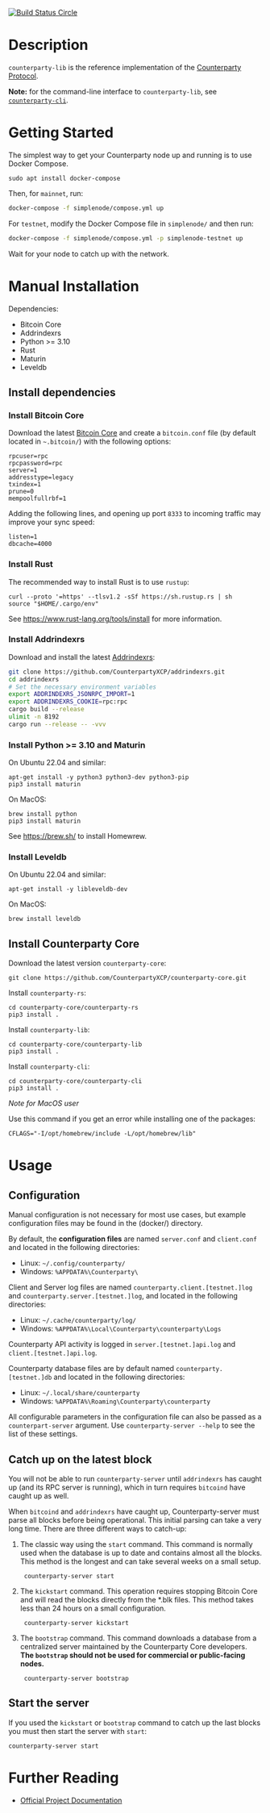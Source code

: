 [![Build Status Circle](https://circleci.com/gh/CounterpartyXCP/counterparty-core.svg?&style=shield)](https://circleci.com/gh/CounterpartyXCP/counterparty-core)


# Description
`counterparty-lib` is the reference implementation of the [Counterparty Protocol](https://counterparty.io).

**Note:** for the command-line interface to `counterparty-lib`, see [`counterparty-cli`](https://github.com/CounterpartyXCP/counterparty-cli).


# Getting Started

The simplest way to get your Counterparty node up and running is to use Docker Compose.

```
sudo apt install docker-compose
```

Then, for `mainnet`, run:

```bash
docker-compose -f simplenode/compose.yml up
```

For `testnet`, modify the Docker Compose file in `simplenode/` and then run:
```bash
docker-compose -f simplenode/compose.yml -p simplenode-testnet up
```

Wait for your node to catch up with the network.


# Manual Installation

Dependencies:

- Bitcoin Core
- Addrindexrs
- Python >= 3.10
- Rust
- Maturin
- Leveldb

## Install dependencies

### Install Bitcoin Core

Download the latest [Bitcoin Core](https://github.com/bitcoin/bitcoin/releases) and create
a `bitcoin.conf` file (by default located in `~.bitcoin/`) with the following options:

```
rpcuser=rpc
rpcpassword=rpc
server=1
addresstype=legacy
txindex=1
prune=0
mempoolfullrbf=1
```

Adding the following lines, and opening up port `8333` to incoming traffic may improve your sync speed:

```
listen=1
dbcache=4000
```

### Install Rust

The recommended way to install Rust is to use `rustup`:

```
curl --proto '=https' --tlsv1.2 -sSf https://sh.rustup.rs | sh
source "$HOME/.cargo/env"
```

See https://www.rust-lang.org/tools/install for more information.


### Install Addrindexrs

Download and install the latest [Addrindexrs](https://github.com/CounterpartyXCP/addrindexrs):

```bash
git clone https://github.com/CounterpartyXCP/addrindexrs.git
cd addrindexrs
# Set the necessary environment variables
export ADDRINDEXRS_JSONRPC_IMPORT=1
export ADDRINDEXRS_COOKIE=rpc:rpc
cargo build --release
ulimit -n 8192
cargo run --release -- -vvv
```

### Install Python >= 3.10 and Maturin

On Ubuntu 22.04 and similar:

```
apt-get install -y python3 python3-dev python3-pip
pip3 install maturin
```

On MacOS:

```
brew install python
pip3 install maturin
```

See https://brew.sh/ to install Homewrew.


### Install Leveldb

On Ubuntu 22.04 and similar:

```
apt-get install -y libleveldb-dev
```

On MacOS:

```
brew install leveldb
```

## Install Counterparty Core

Download the latest version `counterparty-core`:

```
git clone https://github.com/CounterpartyXCP/counterparty-core.git
```

Install `counterparty-rs`:

```
cd counterparty-core/counterparty-rs
pip3 install .
```

Install `counterparty-lib`:

```
cd counterparty-core/counterparty-lib
pip3 install .
```

Install `counterparty-cli`:

```
cd counterparty-core/counterparty-cli
pip3 install .
```

*Note for MacOS user*

Use this command if you get an error while installing one of the packages:

```
CFLAGS="-I/opt/homebrew/include -L/opt/homebrew/lib"
```

# Usage

## Configuration

Manual configuration is not necessary for most use cases, but example configuration files may be found in the (docker/) directory.

By default, the **configuration files** are named `server.conf` and `client.conf` and located in the following directories:

* Linux: `~/.config/counterparty/`
* Windows: `%APPDATA%\Counterparty\`

Client and Server log files are named `counterparty.client.[testnet.]log` and `counterparty.server.[testnet.]log`, and located in the following directories:

* Linux: `~/.cache/counterparty/log/`
* Windows: `%APPDATA%\Local\Counterparty\counterparty\Logs`

Counterparty API activity is logged in `server.[testnet.]api.log` and `client.[testnet.]api.log`.

Counterparty database files are by default named `counterparty.[testnet.]db` and located in the following directories:

* Linux: `~/.local/share/counterparty`
* Windows: `%APPDATA%\Roaming\Counterparty\counterparty`

All configurable parameters in the configuration file can also be passed as a `counterpart-server` argument. Use `counterparty-server --help` to see the list of these settings.

## Catch up on the latest block

You will not be able to run `counterparty-server` until `addrindexrs` has caught up (and its RPC server is running), which in turn requires `bitcoind` have caught up as well.

When `bitcoind` and `addrindexrs` have caught up, Counterparty-server must parse all blocks before being operational. This initial parsing can take a very long time. There are three different ways to catch-up:

1. The classic way using the `start` command. This command is normally used when the database is up to date and contains almost all the blocks. This method is the longest and can take several weeks on a small setup.

        counterparty-server start

2. The `kickstart` command. This operation requires stopping Bitcoin Core and will read the blocks directly from the *.blk files. This method takes less than 24 hours on a small configuration.

        counterparty-server kickstart

3. The `bootstrap` command. This command downloads a database from a centralized server maintained by the Counterparty Core developers. **The `bootstrap` should not be used for commercial or public-facing nodes.**

        counterparty-server bootstrap


## Start the server

If you used the `kickstart` or `bootstrap` command to catch up the last blocks you must then start the server with `start`:

```
counterparty-server start
```

# Further Reading

* [Official Project Documentation](http://counterparty.io/docs/)
